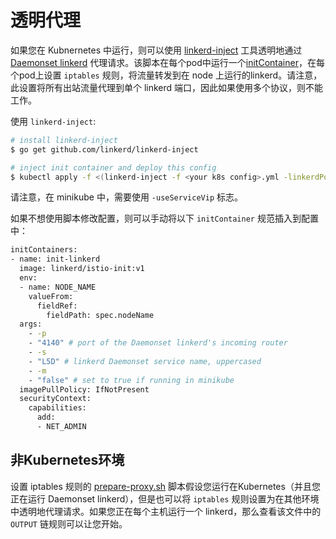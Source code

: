 # 透明代理

如果您在 Kubnernetes 中运行，则可以使用 [linkerd-inject](https://github.com/linkerd/linkerd-inject) 工具透明地通过 [Daemonset linkerd](https://github.com/linkerd/linkerd-examples/blob/master/k8s-daemonset/k8s/linkerd.yml) 代理请求。该脚本在每个pod中运行一个[initContainer](https://kubernetes.io/docs/concepts/workloads/pods/init-containers/)，在每个pod上设置 `iptables` 规则，将流量转发到在 node 上运行的linkerd。请注意，此设置将所有出站流量代理到单个 linkerd 端口，因此如果使用多个协议，则不能工作。

使用 `linkerd-inject`:

```bash
# install linkerd-inject
$ go get github.com/linkerd/linkerd-inject

# inject init container and deploy this config
$ kubectl apply -f <(linkerd-inject -f <your k8s config>.yml -linkerdPort 4140)
```

请注意，在 minikube 中，需要使用 `-useServiceVip` 标志。

如果不想使用脚本修改配置，则可以手动将以下 `initContainer` 规范插入到配置中：

```bash
initContainers:
- name: init-linkerd
  image: linkerd/istio-init:v1
  env:
  - name: NODE_NAME
    valueFrom:
      fieldRef:
        fieldPath: spec.nodeName
  args:
    - -p
    - "4140" # port of the Daemonset linkerd's incoming router
    - -s
    - "L5D" # linkerd Daemonset service name, uppercased
    - -m
    - "false" # set to true if running in minikube
  imagePullPolicy: IfNotPresent
  securityContext:
    capabilities:
      add:
      - NET_ADMIN
```

## 非Kubernetes环境

设置 iptables 规则的 [prepare-proxy.sh](https://github.com/linkerd/linkerd-inject/blob/master/docker/prepare_proxy.sh) 脚本假设您运行在Kubernetes（并且您正在运行 Daemonset linkerd），但是也可以将 `iptables` 规则设置为在其他环境中透明地代理请求。如果您正在每个主机运行一个 linkerd，那么查看该文件中的 `OUTPUT` 链规则可以让您开始。
